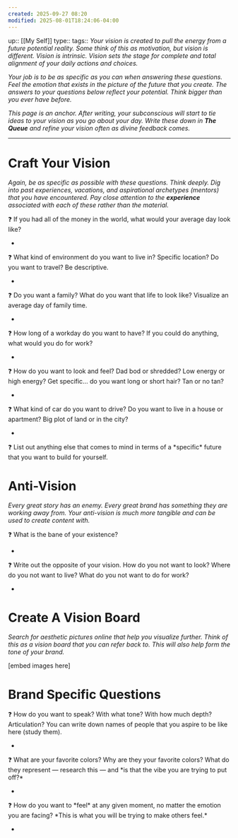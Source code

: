 ```yaml
---
created: 2025-09-27 08:20
modified: 2025-08-01T18:24:06-04:00
---
```

up:: [[My Self]]
type:: 
tags::
*Your vision is created to pull the energy from a future potential reality. Some think of this as motivation, but vision is different. Vision is intrinsic. Vision sets the stage for complete and total alignment of your daily actions and choices.*

*Your job is to be as specific as you can when answering these questions. Feel the emotion that exists in the picture of the future that you create. The answers to your questions below reflect your potential. Think bigger than you ever have before.*

*This page is an anchor. After writing, your subconscious will start to tie ideas to your vision as you go about your day. Write these down in **The Queue** and refine your vision often as divine feedback comes.*

---

# Craft Your Vision

*Again, be as specific as possible with these questions. Think deeply. Dig into past experiences, vacations, and aspirational archetypes (mentors) that you have encountered. Pay close attention to the **experience** associated with each of these rather than the material.*

<aside>
❓ If you had all of the money in the world, what would your average day look like?

</aside>

- 

<aside>
❓ What kind of environment do you want to live in? Specific location? Do you want to travel? Be descriptive.

</aside>

- 

<aside>
❓ Do you want a family? What do you want that life to look like? Visualize an average day of family time.

</aside>

- 

<aside>
❓ How long of a workday do you want to have? If you could do anything, what would you do for work?

</aside>

- 

<aside>
❓ How do you want to look and feel? Dad bod or shredded? Low energy or high energy? Get specific... do you want long or short hair? Tan or no tan?

</aside>

- 

<aside>
❓ What kind of car do you want to drive? Do you want to live in a house or apartment? Big plot of land or in the city?

</aside>

- 

<aside>
❓ List out anything else that comes to mind in terms of a *specific* future that you want to build for yourself.

</aside>

# Anti-Vision

*Every great story has an enemy. Every great brand has something they are working away from. Your anti-vision is much more tangible and can be used to create content with.*

<aside>
❓ What is the bane of your existence?

</aside>

- 

<aside>
❓ Write out the opposite of your vision. How do you not want to look? Where do you not want to live? What do you not want to do for work?

</aside>

- 

# Create A Vision Board

*Search for aesthetic pictures online that help you visualize further. Think of this as a vision board that you can refer back to. This will also help form the tone of your brand.*

[embed images here]

# Brand Specific Questions

<aside>
❓ How do you want to speak? With what tone? With how much depth? Articulation? You can write down names of people that you aspire to be like here (study them).

</aside>

- 

<aside>
❓ What are your favorite colors? Why are they your favorite colors? What do they represent — research this — and *is that the vibe you are trying to put off?*

</aside>

- 

<aside>
❓ How do you want to *feel* at any given moment, no matter the emotion you are facing? *This is what you will be trying to make others feel.*

</aside>

-